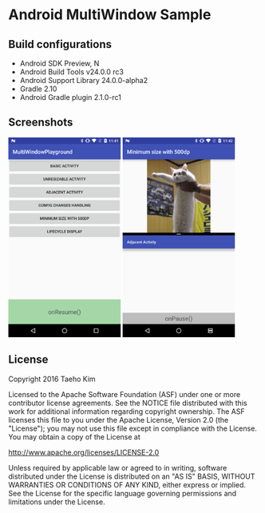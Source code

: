 # Android MultiWindow Sample

## Build configurations

- Android SDK Preview, N
- Android Build Tools v24.0.0 rc3
- Android Support Library 24.0.0-alpha2
- Gradle 2.10
- Android Gradle plugin 2.1.0-rc1

## Screenshots

<img src="screenshots/screenshot1.png" height="400" alt="Screenshot"/>
<img src="screenshots/screenshot2.png" height="400" alt="Screenshot"/>

## License

Copyright 2016 Taeho Kim

Licensed to the Apache Software Foundation (ASF) under one or more contributor
license agreements.  See the NOTICE file distributed with this work for
additional information regarding copyright ownership.  The ASF licenses this
file to you under the Apache License, Version 2.0 (the "License"); you may not
use this file except in compliance with the License.  You may obtain a copy of
the License at

http://www.apache.org/licenses/LICENSE-2.0

Unless required by applicable law or agreed to in writing, software
distributed under the License is distributed on an "AS IS" BASIS, WITHOUT
WARRANTIES OR CONDITIONS OF ANY KIND, either express or implied.  See the
License for the specific language governing permissions and limitations under
the License.
